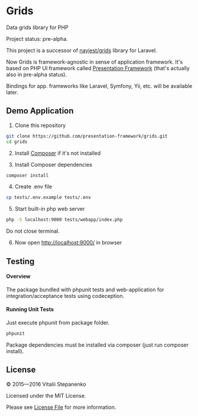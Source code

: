 # Grids

Data grids library for PHP

Project status: pre-alpha.

This project is a successor of [nayjest/grids](https://github.com/Nayjest/Grids) library for Laravel.

Now Grids is framework-agnostic in sense of application framework.
It's based on PHP UI framework called [Presentation Framework](https://github.com/presentation-framework/presentation-framework) (that's actually also in pre-alpha status).

Bindings for app. frameworks like Laravel, Symfony, Yii, etc. will be available later.

## Demo Application

1) Clone this repository
```bash
git clone https://github.com/presentation-framework/grids.git
cd grids
```
2) Install [Composer](https://getcomposer.org/) if it's not installed

3) Install Composer dependencies
 ```bash
 composer install
 ```

4) Create .env file
```bash
cp tests/.env.example tests/.env

```
5)  Start built-in php web server
```bash
php -S localhost:9000 tests/webapp/index.php
```
Do not close terminal.

6) Now open [http://localhost:9000/](http://localhost:9000/) in browser

## Testing

#### Overview

The package bundled with phpunit tests and web-application for integration/acceptance tests using codeception.

#### Running Unit Tests

Just execute phpunit from package folder.

```bash
phpunit
```
Package dependencies must be installed via composer (just run composer install).


## License

© 2015—2016 Vitalii Stepanenko

Licensed under the MIT License.

Please see [License File](LICENSE) for more information.
